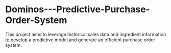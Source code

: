 # Dominos---Predictive-Purchase-Order-System
This project aims to leverage historical sales data and ingredient information to develop a predictive model and generate an efficient purchase order system.
